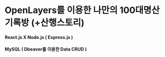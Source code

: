 # OpenLayers를 이용한 나만의 100대명산 기록방 (+산행스토리)

#### React.js X Node.js ( Express.js )

#### MySQL ( Dbeaver를 이용한 Data CRUD )
